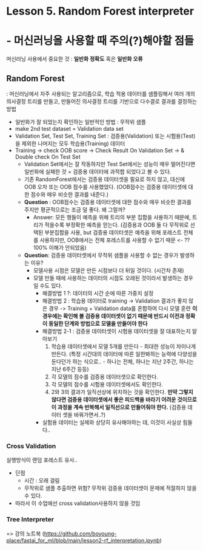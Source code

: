 # Lesson 5.  Random Forest interpreter 

# - 머신러닝을 사용할 때 주의(?)해야할 점들

머신러닝 사용에서 중요한 것 :  **일반화 정확도** 혹은 **일반화 오류**

## Random Forest

: 머신러닝에서 자주 사용되는 알고리즘으로, 학습 적용 데이터를 샘플링해서 여러 개의 의사결정 트리를 만들고, 만들어진 의사결정 트리를 기반으로 다수결로 결과를 결정하는 방법

- 일반화가 잘 되었는지 확인하는 일반적인 방법 :  무작위 샘플
- make 2nd test dataset = Validation data set
- Validation Set, Test Set, Training Set :  검증용(Validation) 또는 시험용(Test)을 제외한 나머지는 모두 학습용(Training) 데이터
- Training -> check OOB score -> Check Result On Validation Set -> & Double check On Test Set
  - Validation Set에서는 잘 작동하지만 Test Set에서는 성능이 매우 떨어진다면 일반화에 실패한 것 = 검증용 데이터에 과적합 되었다고 볼 수 있다.
  - 기존 RandomForest에서는 검증용 데이터셋을 필요로 하지 않고, 대신에 OOB 오차 또는 OOB 점수를 사용했었다. (OOB점수는 검증용 데이터셋에 대한 점수와 매우 비슷한 결과를 내준다.)
  - **Question** : OOB점수는 검증용 데이터셋에 대한 점수와 매우 비슷한 결과를 주지만 평균적으로는 조금 덜 좋다. 왜 그럴까?
    - Answer: 모든 행들이 예측을 위해 트리의 부분 집합을 사용하기 때문에, 트리가 적을수록 부정확한 예측을 얻는다. (검증용과 OOB 둘 다 무작위로 선택된 부분집합을 사용, but 검증용 데이터셋은 예측을 위해 포레스트 전체를 사용하지만, OOB에서는 전체 포레스트를 사용할 수 없기 때문 <- ?? 100% 이해가 안되었음)
  - **Question**: 검증용 데이터셋에서 무작위 샘플을 사용할 수 없는 경우가 발생하는 이유?
    - 모델사용 시점은 모델은 만든 시점보다 더 뒤일 것이다. (시간차 존재)
    - 모델 만들 때에 사용하는 데이터의 시점도 오래된 것이라서 발생하는 경우일 수도 있다.
      - 해결방법 1 ?:  데이터의 시간 순에 따른 가중치 설정
      - 해결방법 2 :  학습용 데이터로 training -> Validation 결과가 좋지 않은 경우 -> Training + Validation data를 혼합하여 다시 모델 훈련  **이 경우에는 확인해 볼 검증용 데이터셋이 없기 때문에 반드시 이전과 정확이 동일한 단계와 방법으로 모델을 만들어야 한다**
      - 해결방법 2-1 : 검증용 데이터셋이 시험용 데이터셋을 잘 대표하는지 알아보기
        1. 학습용 데이터셋에서 모델 5개를 만든다 - 최대한 성능이 차이나게 만든다. (특정 시간대의 데이터에 따른 일한봐하는 능력에 다양성을 둔다던가 하는 식으로.. - 하나는 전체, 하나는 지난 2주간, 하나는 지난 6주간 등등)
        2. 각 모델의 점수를 검증용 데이터셋으로 확인한다.
        3. 각 모델의 점수를 시험용 데이터셋에서도 확인한다.
        4. 2와 3의 결과가 일직선상에 위치하는 것을 확인한다. **만약 그렇지 않다면 검증용 데이터셋에서 좋은 피드백을 바라기 어려운 것이므로 이 과정을 계속 반복해서 일직선으로 만들어줘야 한다.** (검증용 데이터 셋을 바꿔가면서..?)
      - 실험용 데이터는 실제와 상당히 유사해야하는 데, 이것이 사실상 힘들다..



### Cross Validation

실행방식이 랜덤 포레스트 유사..

- 단점
  - 시간 : 오래 걸림
  - 무작위로 샘플 추출하면 위험? 무작위 검증용 데이터셋이 문제에 적절하지 않을 수 있다.
- 따라서 이 수업에선 cross validation사용하지 않을 것임



### Tree Interpreter

=> 강의 노트북 (https://github.com/boyoung-place/fastai_for_ml/blob/main/lesson2-rf_interpretation.ipynb)